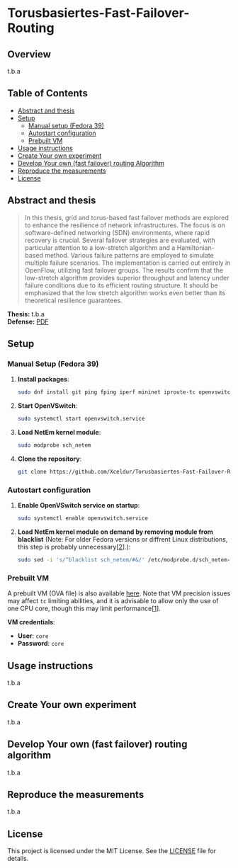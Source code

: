 # Torusbasiertes-Fast-Failover-Routing

## Overview
t.b.a

## Table of Contents
- [Abstract and thesis](#abstract-and-thesis)
- [Setup](#setup)
  - [Manual setup (Fedora 39)](#manual-setup-fedora-39)
  - [Autostart configuration](#autostart-configuration)
  - [Prebuilt VM](#prebuilt-vm)
- [Usage instructions](#usage-instructions)
- [Create Your own experiment](#create-your-own-experiment)
- [Develop Your own (fast failover) routing Algorithm](#develop-your-own-fast-failover-routing-algorithm)
- [Reproduce the measurements](#reproduce-the-measurements)
- [License](#license)

## Abstract and thesis

> In this thesis, grid and torus-based fast failover methods are
> explored to enhance the resilience of network infrastructures. The
> focus is on software-defined networking (SDN) environments, where
> rapid recovery is crucial. Several failover strategies are evaluated,
> with particular attention to a low-stretch algorithm and a
> Hamiltonian-based method. Various failure patterns are employed to
> simulate multiple failure scenarios. The implementation is carried out
> entirely in OpenFlow, utilizing fast failover groups. The results
> confirm that the low-stretch algorithm provides superior throughput
> and latency under failure conditions due to its efficient routing
> structure. It should be emphasized that the low stretch algorithm
> works even better than its theoretical resilience guarantees.

**Thesis:** t.b.a    <br>
**Defense:** [PDF](Thesis/Defense%20presentation.pdf)
## Setup

### Manual Setup (Fedora 39)
1. **Install packages**:
    ```bash
    sudo dnf install git ping fping iperf mininet iproute-tc openvswitch kernel-modules-extra python3 python3-seaborn python3-numpy python3-pandas python3-tqdm python3-matplotlib python-networkx
    ```
2. **Start OpenVSwitch**:
    ```bash
    sudo systemctl start openvswitch.service
    ```
3. **Load NetEm kernel module**:
    ```bash
    sudo modprobe sch_netem
    ```
4. **Clone the repository**:
    ```bash
    git clone https://github.com/Xceldur/Torusbasiertes-Fast-Failover-Routing.git
    ```

### Autostart configuration
1. **Enable OpenVSwitch service on startup**:
    ```bash
    sudo systemctl enable openvswitch.service
    ```
2. **Load NetEm kernel module on demand by removing module from blacklist** (Note: For older Fedora versions or diffrent Linux distributions, this step is probably unnecessary\[[2](https://access.redhat.com/articles/3760101)\].):
    ```bash
    sudo sed -i 's/^blacklist sch_netem/#&/' /etc/modprobe.d/sch_netem-blacklist.conf
    ```

### Prebuilt VM
A prebuilt VM (OVA file) is also available [here](https://tu-dortmund.sciebo.de/s/sHiuKnXJRgMmDq1/download). Note that VM precision issues may affect `tc` limiting abilities, and it is advisable to allow only the use of one CPU core, though this may limit performance\[[1](https://stackoverflow.com/questions/72539814/mininet-ping-iperf3-got-unstable-measurement-results)\].

**VM credentials**:
- **User**: `core`
- **Password**: `core`

## Usage instructions
t.b.a

## Create Your own experiment
t.b.a

## Develop Your own (fast failover) routing algorithm
t.b.a

## Reproduce the measurements
t.b.a

## License
This project is licensed under the MIT License. See the [LICENSE](LICENSE) file for details.

